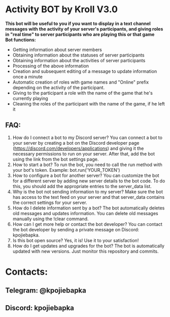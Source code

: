 # Activity BOT by Kroll V3.0

**This bot will be useful to you if you want to display in a text channel messages with the activity of your server's participants, and giving roles in "real time" to server participants who are playing this or that game**<br>
**Bot functions:**

  - Getting information about server members
  - Obtaining information about the statuses of server participants
  - Obtaining information about the activities of server participants
  - Processing of the above information
  - Creation and subsequent editing of a message to update information once a minute
  - Automatic creation of roles with game names and "Online" prefix depending on the activity of the participant.
  - Giving to the participant a role with the name of the game that he's currently playing
  - Cleaning the roles of the participant with the name of the game, if he left it

## FAQ:

1. How do I connect a bot to my Discord server?
You can connect a bot to your server by creating a bot on the Discord developer page (https://discord.com/developers/applications) and giving it the necessary permissions to run on your server. After that, add the bot using the link from the bot settings page.
2. How to start a bot?
To run the bot, you need to call the run method with your bot's token. Example: bot.run('YOUR_TOKEN') 
3. How to configure a bot for another server?
You can customize the bot for a different server by adding new server details to the bot code. To do this, you should add the appropriate entries to the server_data list.
4. Why is the bot not sending information to my server?
Make sure the bot has access to the text feed on your server and that server_data contains the correct settings for your server.
5. How do I delete information sent by a bot?
The bot automatically deletes old messages and updates information. You can delete old messages manually using the !clear command.
6. How can I get more help or contact the bot developer?
You can contact the bot developer by sending a private message on Discord: kpojiebapka.
7. Is this bot open source?
Yes, it is! Use it to your satisfaction!
8. How do I get updates and upgrades for the bot?
The bot is automatically updated with new versions. Just monitor this repository and commits.

# Contacts:
## Telegram: @kpojiebapka
## Discord: kpojiebapka
